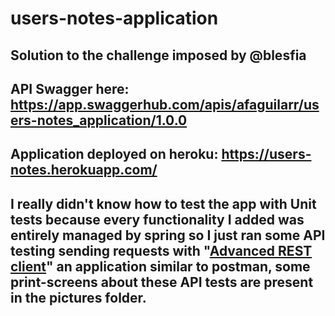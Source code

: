 # users-notes-application

## Solution to the challenge imposed by @blesfia

## API Swagger here: https://app.swaggerhub.com/apis/afaguilarr/users-notes_application/1.0.0

## Application deployed on heroku: https://users-notes.herokuapp.com/

## I really didn't know how to test the app with Unit tests because every functionality I added was entirely managed by spring so I just ran some API testing sending requests with "[Advanced REST client](https://chrome.google.com/webstore/detail/advanced-rest-client/hgmloofddffdnphfgcellkdfbfbjeloo)" an application similar to postman, some print-screens about these API tests are present in the pictures folder.
